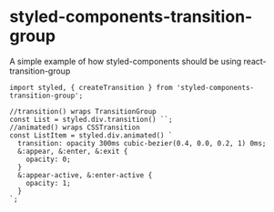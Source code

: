 # styled-components-transition-group
A simple example of how styled-components should be using react-transition-group

```
import styled, { createTransition } from 'styled-components-transition-group';

//transition() wraps TransitionGroup
const List = styled.div.transition() ``;
//animated() wraps CSSTransition
const ListItem = styled.div.animated() `
  transition: opacity 300ms cubic-bezier(0.4, 0.0, 0.2, 1) 0ms;
  &:appear, &:enter, &:exit {
    opacity: 0;
  }
  &:appear-active, &:enter-active {
    opacity: 1;
  }
`;
```
